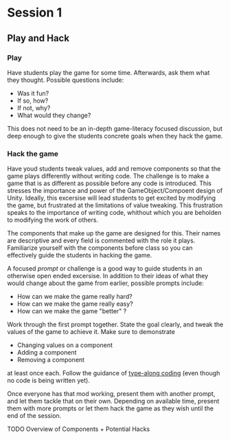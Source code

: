 # Session 1
## Play and Hack


### Play
Have students play the game for some time. Afterwards, ask them what they thought. Possible questions include:

- Was it fun?
- If so, how?
- If not, why?
- What would they change?

This does not need to be an in-depth game-literacy focused discussion, but deep enough to give the students concrete goals when they hack the game.
  
### Hack the game
Have youd students tweak values, add and remove components so that the game plays differently without writing code. The challenge is to make a game that is as different as possible before any code is introduced. This stresses the importance and power of the GameObject/Compoent design of Unity. Ideally, this excersise will lead students to get excited by modifying the game, but frustrated at the limitations of value tweaking. This frustration speaks to the importance of writing code, whithout which you are beholden to modifying the work of others.

The components that make up the game are designed for this. Their names are descriptive and every field is commented with the role it plays. Familiarize yourself with the components before class so you can effectively guide the students in hacking the game.

A focused *prompt* or challenge is a good way to guide students in an otherwise open ended excersise. In addition to their ideas of what they would change about the game from earlier, possible prompts include:

- How can we make the game really hard?
- How can we make the game really easy?
- How can we make the game "better" ?

Work through the first prompt together. State the goal clearly, and tweak the values of the game to achieve it. Make sure to demonstrate

- Changing values on a component
- Adding a component
- Removing a component

at least once each. Follow the guidance of [type-along coding](type-along.md) (even though no code is being written yet).

Once everyone has that mod working, present them with another prompt, and let them tackle that on their own. Depending on available time, present them with more prompts or let them hack the game as they wish until the end of the session.

TODO Overview of Components + Potential Hacks